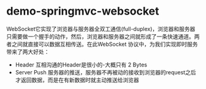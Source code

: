 # demo-springmvc-websocket
WebSocket它实现了浏览器与服务器全双工通信(full-duplex)，浏览器和服务器只需要做一个握手的动作，然后，浏览器和服务器之间就形成了一条快速通道。两者之间就直接可以数据互相传送。在此WebSocket 协议中，为我们实现即时服务带来了两大好处：
* Header
互相沟通的Header是很小的-大概只有 2 Bytes
* Server Push
服务器的推送，服务器不再被动的接收到浏览器的request之后才返回数据，而是在有新数据时就主动推送给浏览器
